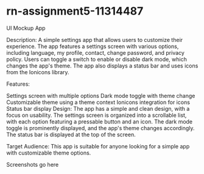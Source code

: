 # rn-assignment5-11314487

UI Mockup App

Description: A simple settings app that allows users to customize their experience. The app features a settings screen with various options, including language, my profile, contact, change password, and privacy policy. Users can toggle a switch to enable or disable dark mode, which changes the app's theme. The app also displays a status bar and uses icons from the Ionicons library.

Features:

Settings screen with multiple options
Dark mode toggle with theme change
Customizable theme using a theme context
Ionicons integration for icons
Status bar display
Design: The app has a simple and clean design, with a focus on usability. The settings screen is organized into a scrollable list, with each option featuring a pressable button and an icon. The dark mode toggle is prominently displayed, and the app's theme changes accordingly. The status bar is displayed at the top of the screen.

Target Audience: This app is suitable for anyone looking for a simple app with customizable theme options.

Screenshots go here
